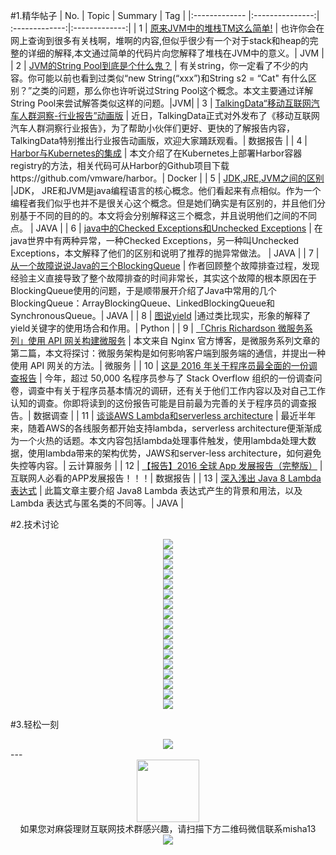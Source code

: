 #1.精华帖子
| No.  | Topic  | Summary | Tag |
|:------------- |:---------------:| :-------------:|:-------------:|
| 1 | [原来JVM中的堆栈TM这么简单!](http://mp.weixin.qq.com/s?__biz=MzA5MzQ2NTY0OA==&mid=2650796121&idx=1&sn=4a5752051d9a351c13ac0c801386d74a&scene=1&srcid=0506SkKA1WAKhT2IxxHN13ju#rd) | 也许你会在网上查询到很多有关栈啊，堆啊的内容,但似乎很少有一个对于stack和heap的完整的详细的解释,本文通过简单的代码片向您解释了堆栈在JVM中的意义。| JVM |
| 2 | [JVM的String Pool到底是个什么鬼？](http://mp.weixin.qq.com/s?__biz=MzA5MzQ2NTY0OA==&mid=2650796136&idx=1&sn=a84118e6924e971f2b28d890f6a75706&scene=1&srcid=0509oFscJZjNBzZQBJH3lRKI#rd) |  有关string，你一定看了不少的内容。你可能以前也看到过类似“new String(“xxx”)和String s2 = “Cat" 有什么区别？”之类的问题，那么你也许听说过String Pool这个概念。本文主要通过详解String Pool来尝试解答类似这样的问题。|JVM|
| 3 | [TalkingData“移动互联网汽车人群洞察-行业报告”动画版](http://mp.weixin.qq.com/s?__biz=MjM5NzQ3NDg0Mg==&mid=2653096624&idx=1&sn=bf043cfcb7f844616ce36a570e95bfa6&scene=1&srcid=0512Kx5bBLhwW9XFmRTz9pOm#rd) | 近日，TalkingData正式对外发布了《移动互联网汽车人群洞察行业报告》，为了帮助小伙伴们更好、更快的了解报告内容，TalkingData特别推出行业报告动画版，欢迎大家踊跃观看。|  数据报告 |
| 4 | [Harbor与Kubernetes的集成](http://mp.weixin.qq.com/s?__biz=MzAwNzUyNzI5Mw==&mid=2730790152&idx=1&sn=388c64056088cf6414f24bd48608b1cd&scene=1&srcid=0508vnmCZH6uT6IOAqoxyOoS#rd) | 本文介绍了在Kubernetes上部署Harbor容器registry的方法，相关代码可从Harbor的Github项目下载https://github.com/vmware/harbor。|  Docker |
| 5 | [JDK,JRE,JVM之间的区别](http://mp.weixin.qq.com/s?__biz=MzA5MzQ2NTY0OA==&mid=2650796137&idx=1&sn=e2efbda9d0ef8cec2ffe6a750d05e823&scene=1&srcid=0510rFoh1to5GJRxgs1CyyPj#rd) |JDK， JRE和JVM是java编程语言的核心概念。他们看起来有点相似。作为一个编程者我们似乎也并不是很关心这个概念。但是她们确实是有区别的，并且他们分别基于不同的目的的。本文将会分别解释这三个概念，并且说明他们之间的不同点。 | JAVA |
| 6 | [java中的Checked Exceptions和Unchecked Exceptions](http://mp.weixin.qq.com/s?__biz=MzA5MzQ2NTY0OA==&mid=2650796138&idx=1&sn=aee59f5e21c0b8fd19488677c63dd6f3&scene=1&srcid=0511Q2ZNA2NrG0iNVGLTNMSS#rd) | 在java世界中有两种异常，一种Checked Exceptions，另一种叫Unchecked Exceptions，本文解释了他们的区别和说明了推荐的抛异常做法。 | JAVA |
| 7 | [从一个故障说说Java的三个BlockingQueue](http://mp.weixin.qq.com/s?__biz=MjM5MzYzMzkyMQ==&mid=2649826284&idx=1&sn=443247a72a5e50dd9fef77610e42e2a4&scene=1&srcid=0508i5HQR39N7omQCSVNkCm8#rd) | 作者回顾整个故障排查过程，发现经验主义直接导致了整个故障排查的时间非常长，其实这个故障的根本原因在于BlockingQueue使用的问题，于是顺带展开介绍了Java中常用的几个BlockingQueue：ArrayBlockingQueue、LinkedBlockingQueue和SynchronousQueue。| JAVA |
| 8 | [图说yield](http://mp.weixin.qq.com/s?__biz=MjM5NzU0MzU0Nw==&mid=2651370309&idx=1&sn=74d2751509a5655183e2b92daf8d9b1f&scene=1&srcid=0508UQKDuJEr6gaxShNV5ZkH#rd) |通过类比现实，形象的解释了yield关键字的使用场合和作用。| Python |
| 9 | [「Chris Richardson 微服务系列」使用 API 网关构建微服务](http://mp.weixin.qq.com/s?__biz=MzA5NTUxNzE4MQ==&mid=2659266580&idx=1&sn=6f532d1ff908df6c4617b89155ba5450&scene=1&srcid=0510whUnTVAYU2tcPlkse801#rd) | 本文来自 Nginx 官方博客，是微服务系列文章的第二篇，本文将探讨：微服务架构是如何影响客户端到服务端的通信，并提出一种使用 API 网关的方法。|  微服务 |
| 10 | [这是 2016 年关于程序员最全面的一份调查报告](http://mp.weixin.qq.com/s?__biz=MzA5NTUxNzE4MQ==&mid=2659266611&idx=1&sn=1fa766f14badd5bc24c1d2484baaa5cb&scene=1&srcid=0513cxb35t63vHZ3D2XJR3H3#rd) | 今年，超过 50,000 名程序员参与了 Stack Overflow 组织的一份调查问卷，调查中有关于程序员基本情况的调研，还有关于他们工作内容以及对自己工作认知的调查。你即将读到的这份报告可能是目前最为完善的关于程序员的调查报告。|  数据调查 |
| 11 | [谈谈AWS Lambda和serverless architecture](https://zhuanlan.zhihu.com/p/20297696) | 最近半年来，随着AWS的各线服务都开始支持lambda，serverless architecture便渐渐成为一个火热的话题。本文内容包括lambda处理事件触发，使用lambda处理大数据，使用lambda带来的架构优势，JAWS和server-less architecture，如何避免失控等内容。|  云计算服务 |
| 12 | [【报告】2016 全球 App 发展报告（完整版）](http://mp.weixin.qq.com/s?__biz=MjM5MDAwNTk2MA==&mid=2650756375&idx=2&sn=7ac90613556e952448b5112c81f42985&scene=1&srcid=0510TpgBgfbHHyjhkhMi4dxc#rd) | 互联网人必看的APP发展报告！！！|  数据报告 |
| 13 | [深入浅出 Java 8 Lambda 表达式](http://mp.weixin.qq.com/s?__biz=MzA5MTk5NjUwNg==&mid=413470708&idx=2&sn=ff7007b55879e9032be5bed3338129bf&scene=1&srcid=0515EtyoiF1brFrlmi52uueW#rd) | 此篇文章主要介绍 Java8 Lambda 表达式产生的背景和用法，以及 Lambda 表达式与匿名类的不同等。|  JAVA |

#2.技术讨论
<div align=center>
<img src="http://fmn.rrimg.com/fmn073/20160515/2045/large_ewTI_fce300001d841e84.jpg" >
</div>
<div align=center>
<img src="http://fmn.rrimg.com/fmn076/20160515/2045/large_HyF0_e42e000008f01e7f.jpg" >
</div>
<div align=center>
<img src="http://fmn.rrimg.com/fmn073/20160515/2045/large_QXfZ_a2f300003f031e80.jpg" >
</div>
<div align=center>
<img src="http://fmn.xnpic.com/fmn072/20160515/2045/large_xCDX_e1fe000037fa1e83.jpg" >
</div>
<div align=center>
<img src="http://fmn.rrimg.com/fmn074/20160515/2045/large_sV2I_c71f000037d91e84.jpg" >
</div>
<div align=center>
<img src="http://fmn.rrimg.com/fmn074/20160515/2045/large_sV2I_f11c00003edc1e7f.jpg" >
</div>
<div align=center>
<img src="http://fmn.rrimg.com/fmn075/20160515/2045/large_mNux_ec760000380b1e80.jpg" >
</div>
<div align=center>
<img src="http://fmn.rrimg.com/fmn076/20160515/2045/large_tdsl_2f6400003eff1e83.jpg" >
</div>
<div align=center>
<img src="http://fmn.xnpic.com/fmn072/20160515/2045/large_y0hN_c708000037f41e84.jpg" >
</div>
<div align=center>
<img src="http://fmn.rrfmn.com/fmn070/20160515/2045/large_nc3Q_2fe400003eff1e83.jpg" >
</div>
<div align=center>
<img src="http://fmn.rrimg.com/fmn076/20160515/2045/large_Ie9s_f0b900003eca1e7f.jpg" >
</div>
<div align=center>
<img src="http://fmn.xnpic.com/fmn071/20160515/2045/large_Yewx_a2e800003f171e80.jpg" >
</div>
<div align=center>
<img src="http://fmn.rrimg.com/fmn077/20160515/2045/large_OIdm_5bfa00001d7a1e83.jpg" >
</div>
<div align=center>
<img src="http://fmn.rrimg.com/fmn075/20160515/2045/large_BKpV_7d9400003ef41e84.jpg" >
</div>
<div align=center>
<img src="http://fmn.rrimg.com/fmn074/20160515/2045/large_t33q_f13d00003ed81e7f.jpg" >
</div>
<div align=center>
<img src="http://fmn.rrfmn.com/fmn070/20160515/2045/large_4cwE_ec64000038291e80.jpg" >
</div>
<div align=center>
<img src="http://fmn.rrimg.com/fmn075/20160515/2045/large_BKpV_4ca800003dc11e83.jpg" >
</div>

#3.轻松一刻
<div align=center>
<img src="http://fmn.rrfmn.com/fmn070/20160515/2045/original_4cwE_7cce00003ee41e84.jpg" ></div>
---
<div align=center>
<img src="http://tp1.sinaimg.cn/5360958752/180/40095350112/1" width="100" height="100" >
</div>
<html>
<body>
<div align="center" style="border:lpx solid red">
如果您对麻袋理财互联网技术群感兴趣，请扫描下方二维码微信联系misha13
<div align=center>
<img src="http://fmn.rrfmn.com/fmn078/20160501/2225/original_s0Hg_f5cc000266151e83.jpg"  >
</div>
<html>
<body>
<div align="center" style="border:lpx solid red">
</div>
